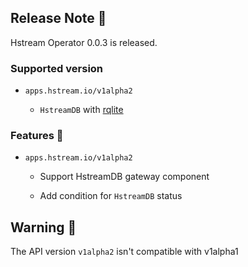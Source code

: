 ## Release Note 🍻

Hstream Operator 0.0.3 is released.

### Supported version

- `apps.hstream.io/v1alpha2`

    - `HstreamDB` with [rqlite](https://hub.docker.com/layers/hstreamdb/hstream/rqlite/images/sha256-97b46999e61cae9c1c810020c33e46014c930d99ccc2579a065441ce54a86c5d?context=explore)

### Features 🌈

- `apps.hstream.io/v1alpha2`

    - Support HstreamDB gateway component

    - Add condition for `HstreamDB` status

## Warning 🚨

The API version `v1alpha2` isn't compatible with v1alpha1
